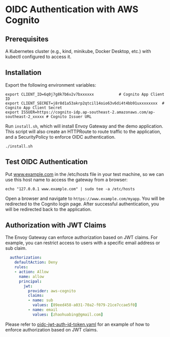 # OIDC Authentication with AWS Cognito

## Prerequisites

A Kubernetes cluster (e.g., kind, minikube, Docker Desktop, etc.) with kubectl configured to access it.

## Installation

Export the following environment variables:

```
export CLIENT_ID=6q0j7g8k7b6v2v7bxxxxxx           # Cognito App Client ID
export CLIENT_SECRET=j8r8d1a53akrp2qtcil14oio63v6di4t4bb91uxxxxxxxx  # Cognito App Client Secret
export ISSUER=https://cognito-idp.ap-southeast-2.amazonaws.com/ap-southeast-2_xxxxx # Cognito Issuer URL
```

Run `install.sh`, which will install Envoy Gateway and the demo application. This script will also create an HTTPRoute to route traffic to the application, and a SecurityPolicy to enforce OIDC authentication.

```
./install.sh
```

## Test OIDC Authentication

Put www.example.com in the /etc/hosts file in your test machine, so we can use this host name to access the gateway from a browser:

```
echo "127.0.0.1 www.example.com" | sudo tee -a /etc/hosts
```

Open a browser and navigate to `https://www.example.com/myapp`. You will be redirected to the Cognito login page. After successful authentication, you will be redirected back to the application.


## Authorization with JWT Claims

The Envoy Gateway can enforce authorization based on JWT claims. For example, you can restrict access to users with a specific email address or sub claim.

```yaml
  authorization:
    defaultAction: Deny
    rules:
    - action: Allow
      name: allow
      principal:
        jwt:
          provider: aws-cognito
          claims:
          - name: sub
            values: [89eed458-a031-70a2-f079-21ce7ccae5f0]
          - name: email
            values: [zhaohuabing@gmail.com]
```

Please refer to [oidc-jwt-auth-id-token.yaml](oidc-jwt-auth-id-token.yaml) for an example of how to enforce authorization based on JWT claims.
